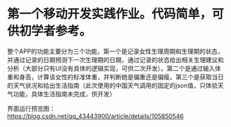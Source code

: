 # 第一个移动开发实践作业。代码简单，可供初学者参考。
整个APP的功能主要分为三个功能，第一个是记录女性生理周期和生理期的状态，并通过记录的日期预测下一次生理期的日期，通过记录的状态给出相关生理建议和分析（大部分只有UI没有具体的逻辑实现，可供二次开发）。第二个是通过输入体重和身高，计算该女性的标准体重，并判断她是偏重还是偏瘦。第三个是获取当日的天气状况和给出生活指南（此次使用的中国天气调用的固定的json值，只体验天气功能，具体生活指南未完成，供开发）

界面运行预览图：https://blog.csdn.net/qq_43443900/article/details/105850546

